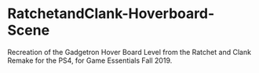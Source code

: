 # RatchetandClank-Hoverboard-Scene
Recreation of the Gadgetron Hover Board Level from the Ratchet and Clank Remake for the PS4, for Game Essentials Fall 2019.
